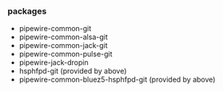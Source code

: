 ### packages

- pipewire-common-git
- pipewire-common-alsa-git
- pipewire-common-jack-git
- pipewire-common-pulse-git
- pipewire-jack-dropin
- hsphfpd-git (provided by above)
- pipewire-common-bluez5-hsphfpd-git (provided by above)
